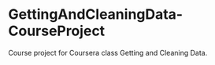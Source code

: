 # GettingAndCleaningData-CourseProject
Course project for Coursera class Getting and Cleaning Data.
